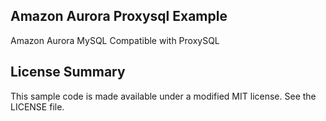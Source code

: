## Amazon Aurora Proxysql Example

Amazon Aurora MySQL Compatible with ProxySQL

## License Summary

This sample code is made available under a modified MIT license. See the LICENSE file.
